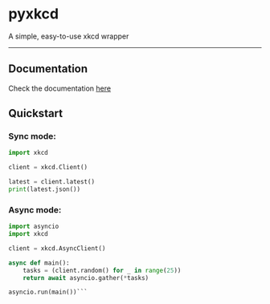 # pyxkcd

A simple, easy-to-use xkcd wrapper

-----

## Documentation

Check the documentation [here](https://pyxkcd.readthedocs.io/en/latest/)

## Quickstart

### Sync mode:

```py
import xkcd

client = xkcd.Client()

latest = client.latest()
print(latest.json())
```

### Async mode:

```py
import asyncio
import xkcd

client = xkcd.AsyncClient()

async def main():
    tasks = (client.random() for _ in range(25))
    return await asyncio.gather(*tasks)

asyncio.run(main())```
